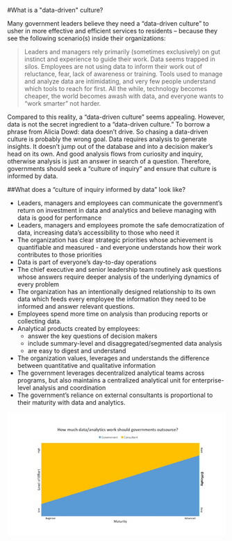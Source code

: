 #What is a "data-driven" culture?

Many government leaders believe they need a “data-driven culture” to usher in more effective and efficient services to residents – because they see the following scenario(s) inside their organizations:

>Leaders and managers rely primarily (sometimes exclusively) on gut instinct and experience to guide their work. Data seems trapped in silos. Employees are not using data to inform their work out of reluctance, fear, lack of awareness or training. Tools used to manage and analyze data are intimidating, and very few people understand which tools to reach for first. All the while, technology becomes cheaper, the world becomes awash with data, and everyone wants to “work smarter” not harder. 

Compared to this reality, a “data-driven culture” seems appealing. However, data is not the secret ingredient to a “data-driven culture.” To borrow a phrase from Alicia Dowd: data doesn’t drive. So chasing a data-driven culture is probably the wrong goal. Data requires analysis to generate insights. It doesn’t jump out of the database and into a decision maker’s head on its own. And good analysis flows from curiosity and inquiry, otherwise analysis is just an answer in search of a question. Therefore, governments should seek a “culture of inquiry” and ensure that culture is informed by data. 

##What does a “culture of inquiry informed by data” look like?
* Leaders, managers and employees can communicate the government’s return on investment in data and analytics and believe managing with data is good for performance
* Leaders, managers and employees promote the safe democratization of data, increasing data’s accessibility to those who need it
* The organization has clear strategic priorities whose achievement is quantifiable and measured -  and everyone understands how their work contributes to those priorities
* Data is part of everyone’s day-to-day operations
* The chief executive and senior leadership team routinely ask questions whose answers require deeper analysis of the underlying dynamics of every problem 
* The organization has an intentionally designed relationship to its own data which feeds every employee the information they need to be informed and answer relevant questions. 
* Employees spend more time on analysis than producing reports or collecting data. 
* Analytical products created by employees:
  * answer the key questions of decision makers
  * include summary-level and disaggregated/segmented data analysis
  * are easy to digest and understand
* The organization values, leverages and understands the difference between quantitative and qualitative information
* The government leverages decentralized analytical teams across programs, but also maintains a centralized analytical unit for enterprise-level analysis and coordination 
* The government’s reliance on external consultants is proportional to their maturity with data and analytics. 
<img src="https://raw.githubusercontent.com/centerforgov/culture/master/Outsourcing.jpg">

